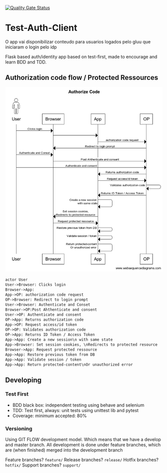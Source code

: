 [![Quality Gate Status](http://chris.testingenv.org/api/project_badges/measure?project=auth-tdd-client&metric=alert_status)](http://chris.testingenv.org/dashboard?id=auth-tdd-client)
# Test-Auth-Client

O app vai disponibilizar conteudo para usuarios logados pelo gluu que iniciaram o login pelo idp

Flask based auth/identity app based on test-first, made to encourage and learn BDD and TDD.


## Authorization code flow / Protected Ressources

![auth code flow](docs/images/authorize_code_flow.png)

``` websequencediagrams.com
actor User
User->Browser: Clicks login
Browser->App:
App->OP: authorization code request
OP->Browser: Redirect to login prompt
User->Browser: Authenticate and Conset
Browser->OP:Post Ahthenticate and consent
User->OP: Authenticate and consent
OP->App: Returns authorization code
App->OP: Request access/id token
OP->OP: Validates authorization code
OP->App: Returns ID Token / Access Token
App->App: Create a new session\n with same state
App->Browser: Set session cookies, \nRedirects to protected resource
Browser->App: Request protected ressource
App->App: Restore previous token from DB
App->App: Validate session / token
App->App: Return protected-content\nOr unauthorized error
```

## Developing

### Test First

- BDD black box: independent testing using behave and selenium
- TDD: Test first, always: unit tests using unittest lib and pytest
- Coverage: minimum accepted: 80%


### Versioning

Using GIT FLOW development model. Which means that we have a develop and master branch. All development is done under feature branches, which are (when finished) merged into the development branch

Feature branches? `feature/`
Release branches? `release/`
Hotfix branches? `hotfix/`
Support branches? `support/`
